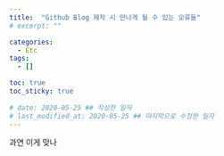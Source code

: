 ```yaml
---
title:  "Github Blog 제작 시 만나게 될 수 있는 오류들"
# excerpt: ""

categories:
  - Etc
tags:
  - []

toc: true
toc_sticky: true
 
# date: 2020-05-25 ## 작성한 일자
# last_modified_at: 2020-05-25 ## 마지막으로 수정한 일자
---
```

과연 이게 맞나